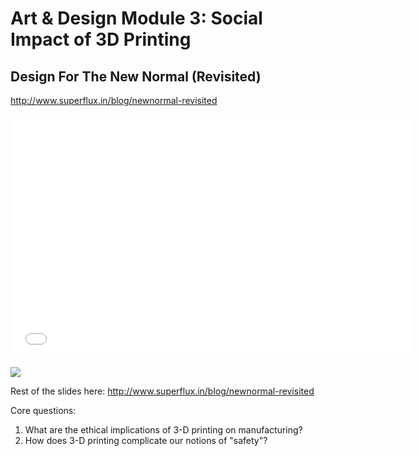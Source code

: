 # Art & Design Module 3: Social Impact of 3D Printing

## Design For The New Normal (Revisited)
http://www.superflux.in/blog/newnormal-revisited

<iframe width="640" height="390" src="//www.youtube.com/embed/QaL80fzcan8" frameborder="0" allowfullscreen></iframe>

![](/http://www.superflux.in/sites/default/files/imagecache/full_content_width/wysiwyg_imageupload/24/Next13_AnabJain.003.png)

Rest of the slides here: http://www.superflux.in/blog/newnormal-revisited

Core questions:
1. What are the ethical implications of 3-D printing on manufacturing?
2. How does 3-D printing complicate our notions of "safety"?
